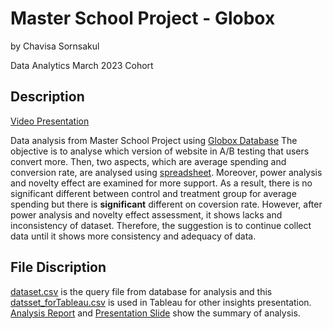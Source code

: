 # Master School Project - Globox
by Chavisa Sornsakul

Data Analytics March 2023 Cohort

## Description
[Video Presentation](https://youtu.be/s7-vJOubjBo)

Data analysis from Master School Project using [Globox Database](postgres://Test:bQNxVzJL4g6u@ep-noisy-flower-846766-pooler.us-east-2.aws.neon.tech/Globox)
The objective is to analyse which version of website in A/B testing that users convert more. Then, two aspects, which are average spending and conversion rate, are analysed using [spreadsheet](https://github.com/schavisa/MSProject-Globox/blob/master/DataAnalyst_GloboxSpreadsheet_Chavisa_Sep25.xlsx). Moreover, power analysis and novelty effect are examined for more support. As a result, there is no significant different between control and treatment group for average spending but there is **significant** different on coversion rate. However, after power analysis and novelty effect assessment, it shows lacks and inconsistency of dataset. Therefore, the suggestion is to continue collect data until it shows more consistency and adequacy of data.

## File Discription
[dataset.csv](https://github.com/schavisa/MSProject-Globox/blob/master/dataset.csv) is the query file from database for analysis and this [datsset_forTableau.csv](https://github.com/schavisa/MSProject-Globox/blob/master/datsset_forTableau.csv) is used in Tableau for other insights presentation. [Analysis Report](https://github.com/schavisa/MSProject-Globox/blob/master/DataAnalyst_GloboxReport_Chavisa_Sep25.pdf) and [Presentation Slide](https://github.com/schavisa/MSProject-Globox/blob/master/DataAnalyst_GloboxPresentation_Chavisa_Sep25.pdf) show the summary of analysis.
